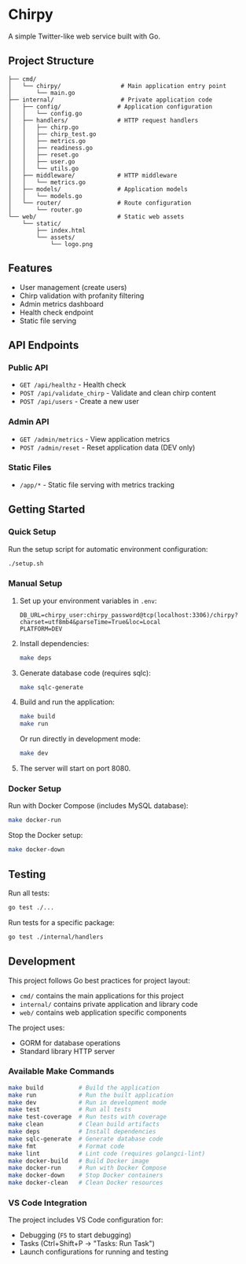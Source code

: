 # Chirpy

A simple Twitter-like web service built with Go.

## Project Structure

```
├── cmd/
│   └── chirpy/                 # Main application entry point
│       └── main.go
├── internal/                   # Private application code
│   ├── config/                # Application configuration
│   │   └── config.go
│   ├── handlers/              # HTTP request handlers
│   │   ├── chirp.go
│   │   ├── chirp_test.go
│   │   ├── metrics.go
│   │   ├── readiness.go
│   │   ├── reset.go
│   │   ├── user.go
│   │   └── utils.go
│   ├── middleware/            # HTTP middleware
│   │   └── metrics.go
│   ├── models/                # Application models
│   │   └── models.go
│   └── router/                # Route configuration
│       └── router.go
└── web/                       # Static web assets
    └── static/
        ├── index.html
        └── assets/
            └── logo.png
```

## Features

- User management (create users)
- Chirp validation with profanity filtering
- Admin metrics dashboard
- Health check endpoint
- Static file serving

## API Endpoints

### Public API

- `GET /api/healthz` - Health check
- `POST /api/validate_chirp` - Validate and clean chirp content
- `POST /api/users` - Create a new user

### Admin API

- `GET /admin/metrics` - View application metrics
- `POST /admin/reset` - Reset application data (DEV only)

### Static Files

- `/app/*` - Static file serving with metrics tracking

## Getting Started

### Quick Setup

Run the setup script for automatic environment configuration:

```bash
./setup.sh
```

### Manual Setup

1. Set up your environment variables in `.env`:

   ```
   DB_URL=chirpy_user:chirpy_password@tcp(localhost:3306)/chirpy?charset=utf8mb4&parseTime=True&loc=Local
   PLATFORM=DEV
   ```

2. Install dependencies:

   ```bash
   make deps
   ```

3. Generate database code (requires sqlc):

   ```bash
   make sqlc-generate
   ```

4. Build and run the application:

   ```bash
   make build
   make run
   ```

   Or run directly in development mode:

   ```bash
   make dev
   ```

5. The server will start on port 8080.

### Docker Setup

Run with Docker Compose (includes MySQL database):

```bash
make docker-run
```

Stop the Docker setup:

```bash
make docker-down
```

## Testing

Run all tests:

```bash
go test ./...
```

Run tests for a specific package:

```bash
go test ./internal/handlers
```

## Development

This project follows Go best practices for project layout:

- `cmd/` contains the main applications for this project
- `internal/` contains private application and library code
- `web/` contains web application specific components

The project uses:

- GORM for database operations
- Standard library HTTP server

### Available Make Commands

```bash
make build          # Build the application
make run            # Run the built application
make dev            # Run in development mode
make test           # Run all tests
make test-coverage  # Run tests with coverage
make clean          # Clean build artifacts
make deps           # Install dependencies
make sqlc-generate  # Generate database code
make fmt            # Format code
make lint           # Lint code (requires golangci-lint)
make docker-build   # Build Docker image
make docker-run     # Run with Docker Compose
make docker-down    # Stop Docker containers
make docker-clean   # Clean Docker resources
```

### VS Code Integration

The project includes VS Code configuration for:

- Debugging (`F5` to start debugging)
- Tasks (Ctrl+Shift+P → "Tasks: Run Task")
- Launch configurations for running and testing
